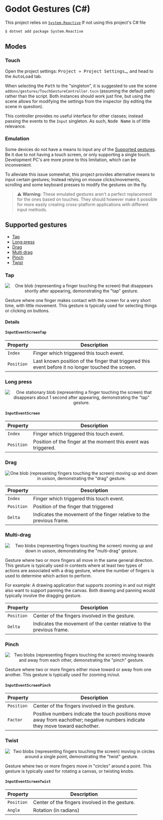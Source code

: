 # Godot Gestures (C#)

This project relies on [`System.Reactive`][rxnet] If not using this project's C# file
```bash
$ dotnet add package System.Reactive
```


## Modes

### Touch

Open the project settings:
<kbd><kbd><samp>Project</samp></kbd> » <kbd><samp>Project Settings…</samp></kbd></kbd>, and head to the <kbd><samp>AutoLoad</samp></kbd> tab. 

When selecting the <kbd><samp>Path</samp></kbd> to the "singleton", it is suggested to use the scene `addons/gestures/TouchGestureController.tscn` (assuming the default path) rather than the script. Both instances should work just fine, but using the scene allows for modifying the settings from the inspector (by editing the scene in question).

This controller provides no useful interface for other classes; instead passing the events to the `Input` singleton. As such, <kbd><samp>Node Name</samp></kbd> is of little relevance.

### Emulation

Some devices do not have a means to input any of the [Supported gestures](#supported-gestures). Be it due to not having a touch screen, or only supporting a single touch. Development PC's are more prone to this limitation, which can be inconvenient. 

To alleviate this issue somewhat, this project provides alternative means to input certain gestures; Instead relying on mouse clicks/movements, scrolling and some keyboard presses to modify the gestures on the fly.

> :warning: **Warning:** These emulated gestures aren't a perfect replacement for the ones based on touches. They should however make it possible for more easily creating cross-platform applications with different input methods.

## Supported gestures

- [Tap](#tap)
- [Long press](#long-press)
- [Drag](#drag)
- [Multi drag](#multi-drag)
- [Pinch](#pinch)
- [Twist](#twist)

### Tap

<div align="center">

![One blob (representing a finger touching the screen) that disappears shortly after appearing, demonstrating the "tap" gesture.][tap]

</div> 

Gesture where one finger makes contact with the screen for a very short time, with little movement. This gesture is typically used for selecting things or clicking on buttons.

#### Details



#### `InputEventScreenTap`

| Property | Description |
|-|-|
| `Index` | Finger which triggered this touch event. |
| `Position` | Last known position of the finger that triggered this event before it no longer touched the screen. |

### Long press

<div align="center">

![One stationary blob (representing a finger touching the screen) that disappears about 1 second after appearing, demonstrating the "tap" gesture.][longpress]

</div> 

#### `InputEventScreen`

| Property | Description |
|-|-|
| `Index` | Finger which triggered this touch event. |
| `Position` | Position of the finger at the moment this event was triggered.  |

### Drag

<div align="center">

![One blob (representing fingers touching the screen) moving up and down in usison, demonstrating the "drag" gesture.][drag]

</div> 

| Property | Description |
|-|-|
| `Index` | Finger which triggered this touch event. |
| `Position` | Position of the finger that triggered |
| `Delta` | Indicates the movement of the finger relative to the previous frame. |

### Multi-drag

<div align="center">

![Two blobs (representing fingers touching the screen) moving up and down in usison, demonstrating the "multi-drag" gesture.][multidrag]

</div> 

Gesture where two or more fingers all move in the same general direction. This gesture is typically used in contexts where at least two types of actions are associated with a drag gesture, where the number of fingers is used to determine which action to perform.

For example: A drawing application that supports zooming in and out might also want to support panning the canvas. Both drawing and panning would typically involve the dragging gesture. 



| Property | Description |
|-|-|
| `Position` | Center of the fingers involved in the gesture. |
| `Delta` | Indicates the movement of the center relative to the previous frame. | 

### Pinch

<div align="center">

![Two blobs (representing fingers touching the screen) moving towards and away from each other, demonstrating the "pinch" gesture.][pinch]

</div>

Gesture where two or more fingers either move toward or away from one another. This gesture is typically used for zooming in/out.

#### `InputEventScreenPinch`

| Property | Description |
|-|-|
| `Position` | Center of the fingers involved in the gesture. |
| `Factor` | Positive numbers indicate the touch positions move away from eachother; negative numbers indicate they move toward eachother.|


### Twist

<div align="center">

![Two blobs (representing fingers touching the screen) moving in circles around a single point, demonstrating the "twist" gesture.][twist]
  
</div>

Gesture where two or more fingers move in "circles" around a point. This gesture is typically used for rotating a canvas, or twisting knobs.

#### `InputEventScreenTwist`

| Property | Description |
|-|-|
| `Position` | Center of the fingers involved in the gesture. | 
| `Angle` | Rotation (in radians) | 


[rxnet]: https://github.com/dotnet/reactive

[tap]: ./readme/Tap.svg
[longpress]: ./readme/Longpress.svg
[drag]: ./readme/Drag.svg
[multidrag]: ./readme/Multidrag.svg
[pinch]: ./readme/Pinch.svg
[twist]: ./readme/Twist.svg
